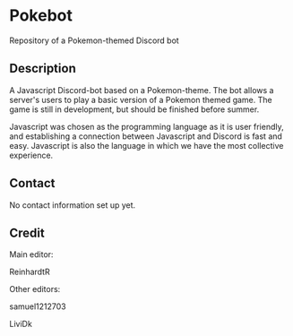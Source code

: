 # Pokebot
Repository of a Pokemon-themed Discord bot

## Description
A Javascript Discord-bot based on a Pokemon-theme. The bot allows a server's users to play a basic version of a Pokemon themed game. The game is still in development, but should be finished before summer. 

Javascript was chosen as the programming language as it is user friendly, and establishing a connection between Javascript and Discord is fast and easy. Javascript is also the language in which we have the most collective experience.

## Contact
No contact information set up yet.

## Credit
Main editor:

ReinhardtR

Other editors:

samuel1212703

LiviDk
